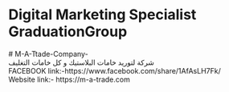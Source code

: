 <h1>Digital Marketing Specialist GraduationGroup</h1>
# M-A-Ttade-Company- <br>
شركة لتوريد خامات البلاستيك و كل خامات التغليف <br>
FACEBOOK link:-https://www.facebook.com/share/1AfAsLH7Fk/ <br>
Website link:- https://m-a-trade.com
